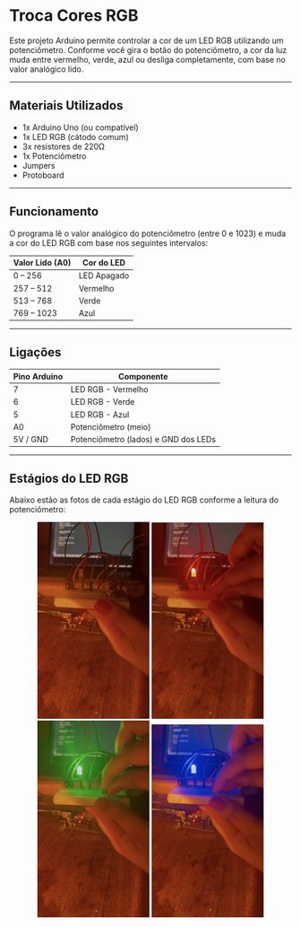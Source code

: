 # Troca Cores RGB

Este projeto Arduino permite controlar a cor de um LED RGB utilizando um potenciômetro. Conforme você gira o botão do potenciômetro, a cor da luz muda entre vermelho, verde, azul ou desliga completamente, com base no valor analógico lido.

---

## Materiais Utilizados

- 1x Arduino Uno (ou compatível)  
- 1x LED RGB (cátodo comum)  
- 3x resistores de 220Ω  
- 1x Potenciômetro  
- Jumpers  
- Protoboard  

---

## Funcionamento

O programa lê o valor analógico do potenciômetro (entre 0 e 1023) e muda a cor do LED RGB com base nos seguintes intervalos:

| Valor Lido (A0) | Cor do LED   |
|------------------|---------------|
| 0 – 256          | LED Apagado   |
| 257 – 512        | Vermelho      |
| 513 – 768        | Verde         |
| 769 – 1023       | Azul          |

---

## Ligações

| Pino Arduino | Componente           |
|--------------|----------------------|
| 7            | LED RGB - Vermelho   |
| 6            | LED RGB - Verde      |
| 5            | LED RGB - Azul       |
| A0           | Potenciômetro (meio) |
| 5V / GND     | Potenciômetro (lados) e GND dos LEDs |

---
## Estágios do LED RGB

Abaixo estão as fotos de cada estágio do LED RGB conforme a leitura do potenciômetro:

<p align="center">
  <img src="https://raw.githubusercontent.com/thaigalhaes/Troca-Cores-RGB/main/apagado.jpg" width="200" alt="LED Apagado"/>
  <img src="https://raw.githubusercontent.com/thaigalhaes/Troca-Cores-RGB/main/vermelho.jpg" width="200" alt="LED Vermelho"/>
  <img src="https://raw.githubusercontent.com/thaigalhaes/Troca-Cores-RGB/main/verde.jpg" width="200" alt="LED Verde"/>
  <img src="https://raw.githubusercontent.com/thaigalhaes/Troca-Cores-RGB/main/azul.jpg" width="200" alt="LED Azul"/>
</p>


